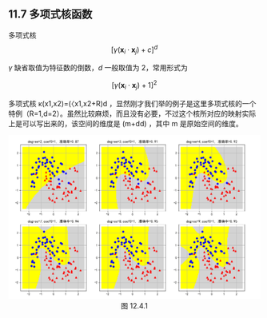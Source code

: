 ## 11.7 多项式核函数

多项式核
$$[\gamma (\boldsymbol{x}_i \cdot \boldsymbol{x}_j) + c]^d$$

$\gamma$ 缺省取值为特征数的倒数，$d$ 一般取值为 2，常用形式为 

$$[\gamma(\boldsymbol{x}_i \cdot \boldsymbol{x}_j)+1]^2$$


多项式核 κ(x1,x2)=(〈x1,x2+R)d ，显然刚才我们举的例子是这里多项式核的一个特例（R=1,d=2）。虽然比较麻烦，而且没有必要，不过这个核所对应的映射实际上是可以写出来的，该空间的维度是 (m+dd) ，其中 m 是原始空间的维度。
 

<img src="./images/12-4-1.png" />

<center>图 12.4.1 </center>